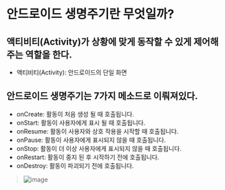 # 안드로이드 생명주기란 무엇일까?
## 액티비티(Activity)가 상황에 맞게 동작할 수 있게 제어해주는 역할을 한다.
* 액티비티(Activity): 안드로이드의 단일 화면
## 안드로이드 생명주기는 7가지 메소드로 이뤄져있다.
* onCreate: 활동이 처음 생성 될 때 호출됩니다.
* onStart: 활동이 사용자에게 표시 될 때 호출됩니다.
* onResume: 활동이 사용자와 상호 작용을 시작할 때 호출됩니다.
* onPause: 활동이 사용자에게 표시되지 않을 때 호출됩니다.
* onStop: 활동이 더 이상 사용자에게 표시되지 않을 때 호출됩니다.
* onRestart: 활동이 중지 된 후 시작하기 전에 호출됩니다.
* onDestroy: 활동이 파괴되기 전에 호출됩니다.
>![image](https://user-images.githubusercontent.com/55188823/124389504-63ec7700-dd22-11eb-8557-d6f613a77d70.png)
